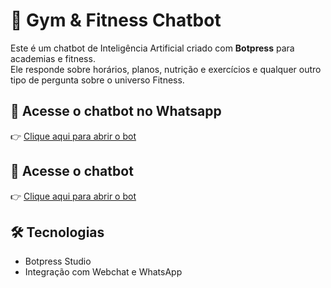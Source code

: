# 🤖 Gym & Fitness Chatbot

Este é um chatbot de Inteligência Artificial criado com **Botpress** para academias e fitness.  
Ele responde sobre horários, planos, nutrição e exercícios e qualquer outro tipo de pergunta sobre o universo Fitness.

## 🚀 Acesse o chatbot no Whatsapp
👉 [Clique aqui para abrir o bot](https://api.whatsapp.com/send?phone=15558276250)

## 🚀 Acesse o chatbot
👉 [Clique aqui para abrir o bot](https://cdn.botpress.cloud/webchat/v3.2/shareable.html?configUrl=https://files.bpcontent.cloud/2025/09/16/00/20250916004846-1TO6ZBDO.json)


## 🛠 Tecnologias
- Botpress Studio
- Integração com Webchat e WhatsApp
